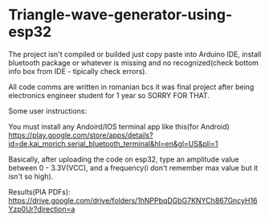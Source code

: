 # Triangle-wave-generator-using-esp32

The project isn't compiled or builded just copy paste into Arduino IDE, install bluetooth package or whatever is missing and no recognized(check bottom info box from IDE - tipically check errors).

All code comms are written in romanian bcs it was final project after being electronics engineer student for 1 year so SORRY FOR THAT.

Some user instructions:

You must install any Andoird/IOS terminal app like this(for Android) https://play.google.com/store/apps/details?id=de.kai_morich.serial_bluetooth_terminal&hl=en&gl=US&pli=1

Basically, after uploading the code on esp32, type an amplitude value between 0 - 3.3V(VCC), and a frequency(i don't remember max value but it isn't so high).

Results(PIA PDFs):
https://drive.google.com/drive/folders/1hNPPbqDGbG7KNYCh867GncyH16Yzp0Ur?direction=a

